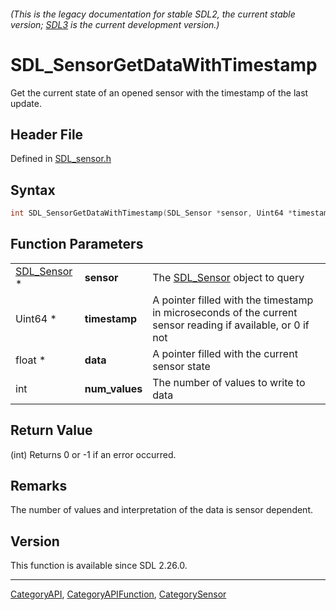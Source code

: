 ###### (This is the legacy documentation for stable SDL2, the current stable version; [SDL3](https://wiki.libsdl.org/SDL3/) is the current development version.)
# SDL_SensorGetDataWithTimestamp

Get the current state of an opened sensor with the timestamp of the last update.

## Header File

Defined in [SDL_sensor.h](https://github.com/libsdl-org/SDL/blob/SDL2/include/SDL_sensor.h)

## Syntax

```c
int SDL_SensorGetDataWithTimestamp(SDL_Sensor *sensor, Uint64 *timestamp, float *data, int num_values);
```

## Function Parameters

|                            |                |                                                                                                             |
| -------------------------- | -------------- | ----------------------------------------------------------------------------------------------------------- |
| [SDL_Sensor](SDL_Sensor) * | **sensor**     | The [SDL_Sensor](SDL_Sensor) object to query                                                                |
| Uint64 *                   | **timestamp**  | A pointer filled with the timestamp in microseconds of the current sensor reading if available, or 0 if not |
| float *                    | **data**       | A pointer filled with the current sensor state                                                              |
| int                        | **num_values** | The number of values to write to data                                                                       |

## Return Value

(int) Returns 0 or -1 if an error occurred.

## Remarks

The number of values and interpretation of the data is sensor dependent.

## Version

This function is available since SDL 2.26.0.

----
[CategoryAPI](CategoryAPI), [CategoryAPIFunction](CategoryAPIFunction), [CategorySensor](CategorySensor)

